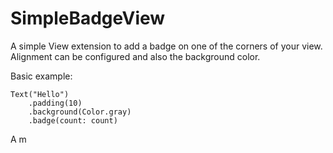 # SimpleBadgeView

A simple View extension to add a badge on one of the corners of your view. Alignment can be configured and also the background color.


Basic example:

```
Text("Hello")
    .padding(10)
    .background(Color.gray)
    .badge(count: count)
```

A m
